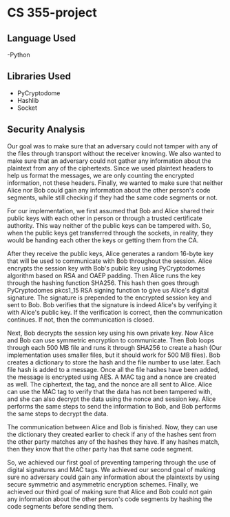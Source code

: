 # CS 355-project
## Language Used
-Python
## Libraries Used
- PyCryptodome
- Hashlib
- Socket
## Security Analysis
Our goal was to make sure that an adversary could not tamper with any of the files through transport without the receiver knowing. We also wanted to make sure that an adversary could not gather any information about the plaintext from any of the ciphertexts. Since we used plaintext headers to help us format the messages, we are only counting the encrypted information, not these headers. Finally, we wanted to make sure that neither Alice nor Bob could gain any information about the other person's code segments, while still checking if they had the same code segments or not.

For our implementation, we first assumed that Bob and Alice shared their public keys with each other in person or through a trusted certificate authority. This way neither of the public keys can be tampered with. So, when the public keys get transferred through the sockets, in reality, they would be handing each other the keys or getting them from the CA.

After they receive the public keys, Alice generates a random 16-byte key that will be used to communicate with Bob throughout the session. Alice encrypts the session key with Bob's public key using PyCryptodomes algorithm based on RSA and OAEP padding. Then Alice runs the key through the hashing function SHA256. This hash then goes through PyCryptodomes pkcs1_15 RSA signing function to give us Alice's digital signature. The signature is prepended to the encrypted session key and sent to Bob. Bob verifies that the signature is indeed Alice's by verifying it with Alice's public key. If the verification is correct, then the communication continues. If not, then the communication is closed.

Next, Bob decrypts the session key using his own private key. Now Alice and Bob can use symmetric encryption to communicate. Then Bob loops through each 500 MB file and runs it through SHA256 to create a hash (Our implementation uses smaller files, but it should work for 500 MB files). Bob creates a dictionary to store the hash and the file number to use later. Each file hash is added to a message. Once all the file hashes have been added, the message is encrypted using AES. A MAC tag and a nonce are created as well. The ciphertext, the tag, and the nonce are all sent to Alice. Alice can use the MAC tag to verify that the data has not been tampered with, and she can also decrypt the data using the nonce and session key. Alice performs the same steps to send the information to Bob, and Bob performs the same steps to decrypt the data.

The communication between Alice and Bob is finished. Now, they can use the dictionary they created earlier to check if any of the hashes sent from the other party matches any of the hashes they have. If any hashes match, then they know that the other party has that same code segment. 

So, we achieved our first goal of preventing tampering through the use of digital signatures and MAC tags. We achieved our second goal of making sure no adversary could gain any information about the plaintexts by using secure symmetric and asymmetric encryption schemes. Finally, we achieved our third goal of making sure that Alice and Bob could not gain any information about the other person's code segments by hashing the code segments before sending them.
